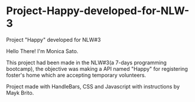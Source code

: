 # Project-Happy-developed-for-NLW-3
Project "Happy" developed for NLW#3

Hello There! I'm Monica Sato.

This project had been made in the NLW#3(a 7-days programming bootcamp), the objective was making a API named "Happy" for registering foster's home which are accepting temporary volunteers. 

Project made with HandleBars, CSS and Javascript with instructions by Mayk Brito.
